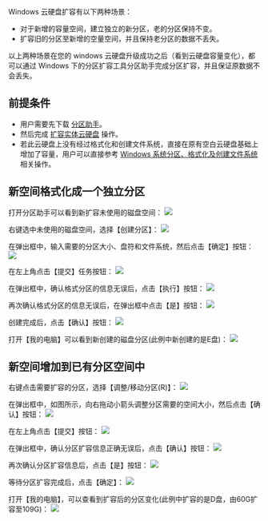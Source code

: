 Windows 云硬盘扩容有以下两种场景：

- 对于新增的容量空间，建立独立的新分区，老的分区保持不变。
- 扩容旧的分区至新增的空量空间，并且保持老分区的数据不丢失。

以上两种场景在您的 windows 云硬盘升级成功之后（看到云硬盘容量变化），都可以通过 Windows 下的分区扩容工具分区助手完成分区扩容，并且保证原数据不会丢失。

## 前提条件
- 用户需要先下载 [分区助手](http://www.disktool.cn/)。
- 然后完成 [扩容实体云硬盘](/doc/product/362/5747) 操作。
- 若此云硬盘上没有经过格式化和创建文件系统，直接在原有空白云硬盘基础上增加了容量，用户可以直接参考 [Windows 系统分区、格式化及创建文件系统](http://tce.fsphere.cn/document/product/362/6734
) 相关操作。

## 新空间格式化成一个独立分区
打开分区助手可以看到新扩容未使用的磁盘空间：
![](//mccdn.qcloud.com/static/img/8bb1180fb58f1dba376084eca29502e7/image.png)

右键选中未使用的磁盘空间，选择【创建分区】：
![](//mccdn.qcloud.com/static/img/2c9c621debf86e7ae91e55fdf42216fe/image.png)

在弹出框中，输入需要的分区大小、盘符和文件系统，然后点击【确定】按钮：
![](//mccdn.qcloud.com/static/img/2279a58dff1ecf399f53a660f46612f8/image.png)

在左上角点击【提交】任务按钮：
![](//mccdn.qcloud.com/static/img/e406a9ab0a907fc9f33708beaad45feb/image.png)

在弹出框中，确认格式分区的信息无误后，点击【执行】按钮：
![](//mccdn.qcloud.com/static/img/0eb80f57d7ade8eec8b86b9bc82a8f92/image.png)

再次确认格式分区的信息无误后，在弹出框中点击【是】按钮：
![](//mccdn.qcloud.com/static/img/b31c86dcc8e38644a8fe5835d2f676f5/image.png)

创建完成后，点击【确认】按钮：
![](//mccdn.qcloud.com/static/img/f424d22f58089ecf0712173484008945/image.png)

打开【我的电脑】可以看到新创建的磁盘分区(此例中新创建的是E盘)：
![](//mccdn.qcloud.com/static/img/f53c99dd35ec9f9af00eb2d1960522ef/image.png)

## 新空间增加到已有分区空间中
右键点击需要扩容的分区，选择【调整/移动分区(R)】：
![](//mccdn.qcloud.com/static/img/aacac81271ba88f35ea0dd6e25314977/image.png)

在弹出框中，如图所示，向右拖动小箭头调整分区需要的空间大小，然后点击【确认】按钮：
![](//mccdn.qcloud.com/static/img/d548f0c5f75f9171612581c77cad072b/image.png)

在左上角点击【提交】按钮：
![](//mccdn.qcloud.com/static/img/0b4e4e270c6b1e9ab43a747553119746/image.png)

在弹出框中，确认分区扩容信息正确无误后，点击【确认】按钮：
![](//mccdn.qcloud.com/static/img/aab479952f267a19585c789a9511cd84/image.png)

再次确认分区扩容信息后，点击【是】按钮：
![](//mccdn.qcloud.com/static/img/d9c99392f4542bebc1087f9d6790e722/image.png)

等待分区扩容完成后，点击【确定】：
![](//mccdn.qcloud.com/static/img/b06ca48c96f5c2230077b9e3430b779a/image.png)

打开【我的电脑】，可以查看到扩容后的分区变化(此例中扩容的是D盘，由60G扩容至109G)：
![](//mccdn.qcloud.com/static/img/cfb207b4364adc4e59cea68ad700271b/image.png)
